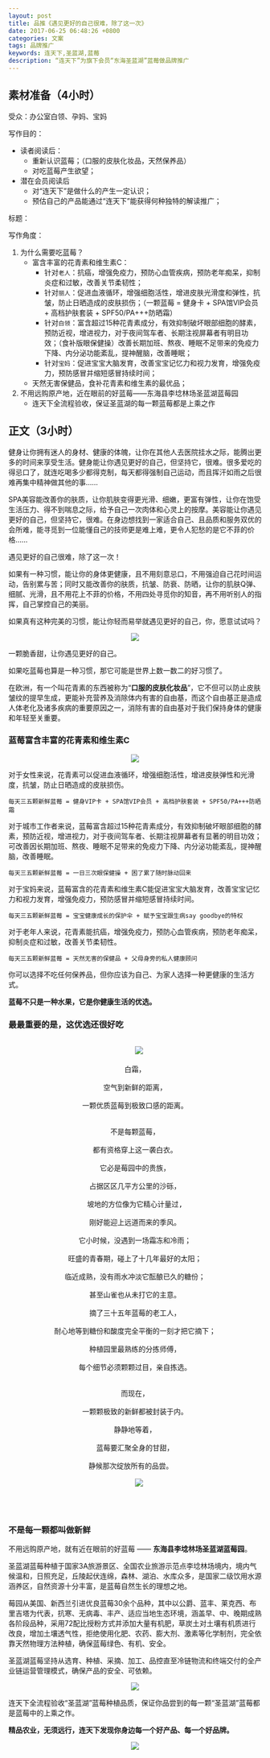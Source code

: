 ```yaml
---
layout: post
title: 品推《遇见更好的自己很难，除了这一次》
date: 2017-06-25 06:48:26 +0800
categories: 文案
tags: 品牌推广
keywords: 连天下,圣蓝湖,蓝莓
description: “连天下”为旗下会员“东海圣蓝湖”蓝莓做品牌推广
---
```

## 素材准备（4小时）
受众：办公室白领、孕妈、宝妈

写作目的：

- 读者阅读后：
  - 重新认识蓝莓；（口服的皮肤化妆品，天然保养品）
  - 对吃蓝莓产生欲望；
- 潜在会员阅读后
  - 对“连天下”是做什么的产生一定认识；
  - 预估自己的产品能通过“连天下”能获得何种独特的解读推广；

标题：

写作角度：

1. 为什么需要吃蓝莓？
   - 富含丰富的花青素和维生素C：
     - 针对`老人`：抗癌，增强免疫力，预防心血管疾病，预防老年痴呆，抑制炎症和过敏，改善关节柔韧性；
     - 针对`丽人`：促进血液循环，增强细胞活性，增进皮肤光滑度和弹性，抗皱，防止日晒造成的皮肤损伤；（一颗蓝莓 = 健身卡 + SPA馆VIP会员 + 高档护肤套装 + SPF50/PA+++防晒霜）
     - 针对`白领`：富含超过15种花青素成分，有效抑制破坏眼部细胞的酵素，预防近视，增进视力，对于夜间驾车者、长期注视屏幕者有明目功效；（食补版眼保健操）改善长期加班、熬夜、睡眠不足带来的免疫力下降、内分泌功能紊乱，提神醒脑，改善睡眠；
     - 针对`宝妈`：促进宝宝大脑发育，改善宝宝记忆力和视力发育，增强免疫力，预防感冒并缩短感冒持续时间；
   - 天然无害保健品，食补花青素和维生素的最优品；
2. 不用远购原产地，近在眼前的好蓝莓——东海县李埝林场圣蓝湖蓝莓园
   - 连天下全流程验收，保证圣蓝湖的每一颗蓝莓都是上乘之作

## 正文（3小时）
​健身让你拥有迷人的身材、健康的体魄，让你在其他人去医院挂水之际，能腾出更多的时间来享受生活。健身能让你遇见更好的自己，但坚持它，很难。很多爱吃的得忌口了，就连吃喝多少都得克制，每天都得强制自己运动，而且挥汗如雨之后很难再集中精神做其他的事……

​SPA美容能改善你的肤质，让你肌肤变得更光滑、细嫩，更富有弹性，让你在饱受生活压力、得不到喘息之际，给予自己一次肉体和心灵上的按摩。美容能让你遇见更好的自己，但坚持它，很难。在身边想找到一家适合自己、且品质和服务双优的会所难，能寻觅到一位能懂自己的技师更是难上难，更令人犯愁的是它不菲的价格……

​遇见更好的自己很难，除了这一次！

​如果有一种习惯，能让你的身体更健康，且不用刻意忌口，不用强迫自己花时间运动，告别累与苦；同时又能改善你的肤质，抗皱、防衰、防晒，让你的肌肤Q弹、细腻、光滑，且不用花上不菲的价格，不用四处寻觅你的知音，再不用听别人的指挥，自己掌控自己的美丽。

​如果真有这种完美的习惯，能让你轻而易举就遇见更好的自己，你，愿意试试吗？

<center>
  <img src="http://i1.buimg.com/592712/0889d47e685f7e7f.png" />
</center>

​一颗脆香甜，让你遇见更好的自己。

​如果吃蓝莓也算是一种习惯，那它可能是世界上数一数二的好习惯了。

​在欧洲，有一个叫花青素的东西被称为“**口服的皮肤化妆品**”，它不但可以防止皮肤皱纹的提早生成，更能补充营养及消除体内有害的自由基，而这个自由基正是造成人体老化及诸多疾病的重要原因之一，消除有害的自由基对于我们保持身体的健康和年轻至关重要。

### 蓝莓富含丰富的花青素和维生素C

<center>

<img src="http://i1.buimg.com/592712/81e7723c28cf0206.png" />

</center>

​对于女性来说，花青素可以促进血液循环，增强细胞活性，增进皮肤弹性和光滑度，抗皱，防止日晒造成的皮肤损伤。

​```每天三五颗新鲜蓝莓 = 健身VIP卡 + SPA馆VIP会员 + 高档护肤套装 + SPF50/PA+++防晒霜```

​对于城市工作者来说，蓝莓富含超过15种花青素成分，有效抑制破坏眼部细胞的酵素，预防近视，增进视力，对于夜间驾车者、长期注视屏幕者有显著的明目功效；可改善因长期加班、熬夜、睡眠不足带来的免疫力下降、内分泌功能紊乱，提神醒脑，改善睡眠。

​```每天三五颗新鲜蓝莓 = 一日三次眼保健操 + 困了累了随时脉动回来```

​对于宝妈来说，蓝莓富含的花青素和维生素C能促进宝宝大脑发育，改善宝宝记忆力和视力发育，增强免疫力，预防感冒并缩短感冒持续时间。

​```每天三五颗新鲜蓝莓 = 宝宝健康成长的保护伞 + 赋予宝宝跟生病say goodbye的特权```

​对于老年人来说，花青素能抗癌，增强免疫力，预防心血管疾病，预防老年痴呆，抑制炎症和过敏，改善关节柔韧性。

​```每天三五颗新鲜蓝莓 = 天然无害的保健品 + 父母身旁的私人健康顾问```

​你可以选择不吃任何保养品，但你应该为自己、为家人选择一种更健康的生活方式。

​**蓝莓不只是一种水果，它是你健康生活的优选。**

### 最最重要的是，这优选还很好吃
<pre>
<center>
  <img src="http://i1.buimg.com/592712/4f0f5e6f75ca00f6.png" />

白霜，

空气到新鲜的距离，

一颗优质蓝莓到极致口感的距离。


不是每颗蓝莓，

都有资格穿上这一袭白衣。

它必是莓园中的贵族，

占据区区几平方公里的沙砾，

坡地的方位像为它精心计量过,

刚好能迎上远道而来的季风。

它小时候，没遇到一场霜冻和冷雨；

旺盛的青春期，碰上了十几年最好的太阳；

临近成熟，没有雨水冲淡它酝酿已久的糖份；

甚至山雀也从未打它的主意。

摘了三十五年蓝莓的老工人，

耐心地等到糖份和酸度完全平衡的一刻才把它摘下；

种植园里最熟练的分拣师傅，

每个细节必须颗颗过目，亲自拣选。


而现在，

一颗颗极致的新鲜都被封装于内。

静静地等着，

蓝莓要汇聚全身的甘甜，

静候那次绽放所有的品尝。  

  <img src="http://i1.buimg.com/592712/9e80c7fb53adf11c.png" />
</center>
</pre>
​

### 不是每一颗都叫做新鲜

​不用远购原产地，就有近在眼前的好蓝莓 —— **东海县李埝林场圣蓝湖蓝莓园**。

​圣蓝湖蓝莓种植于国家3A旅游景区、全国农业旅游示范点李埝林场境内，境内气候温和，日照充足，丘陵起伏连绵，森林、湖泊、水库众多，是国家二级饮用水源涵养区，自然资源十分丰富，是蓝莓自然生长的理想之地。

​莓园从美国、新西兰引进优良蓝莓30余个品种，其中以公爵、蓝丰、莱克西、布里吉塔为代表，抗寒、无病毒、丰产、适应当地生态环境，涵盖早、中、晚期成熟各阶段品种，采用72配比授粉方式并添加大量有机肥，草炭土对土壤有机质进行改良，增加土壤透气性，拒绝使用化肥、农药、膨大剂、激素等化学制剂，完全依靠天然物理方法种植，确保蓝莓绿色、有机、安全。

​圣蓝湖蓝莓坚持从选育、种植、采摘、加工、品控直至冷链物流和终端交付的全产业链运营管理模式，确保产品的安全、可依赖。

<center>
  <img src="http://i2.kiimg.com/592712/f2bb5b8b338188e1.png" />
</center>

​连天下全流程验收“圣蓝湖”蓝莓种植品质，保证你品尝到的每一颗“圣蓝湖”蓝莓都是蓝莓中的上乘之作。

​**精品农业，无须远行，连天下发现你身边每一个好产品、每一个好品牌。**

<center>
  <img src="http://i1.buimg.com/592712/abea3de274a199f6.jpg" />
</center>
